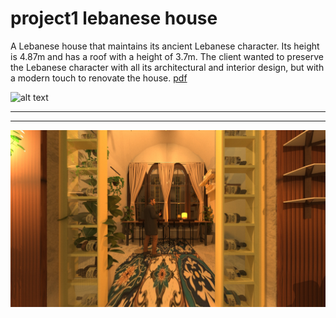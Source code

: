 # project1 lebanese house

A Lebanese house that maintains its ancient Lebanese character. Its height is 4.87m and has a roof with a height of 3.7m. The client wanted to preserve the Lebanese character with all its architectural and interior design, but with a modern touch to renovate the house.	[pdf](https://github.com/rawand719/project1-lebanese-house/blob/main/pdfjoiner%20(3)%20(2).pdf)


![alt text](https://github.com/rawand719/project1-lebanese-house/blob/main/image/RR%20LEBANESE%20HOUSE%20.png)

---
---
![alt text](https://github.com/rawand719/project1-lebanese-house/blob/main/image/RR%20LEC.jpg)
